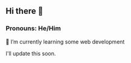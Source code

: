 ## Hi there 👋

### Pronouns: **He/Him**

🌱 I’m currently learning some web development

I'll update this soon.
